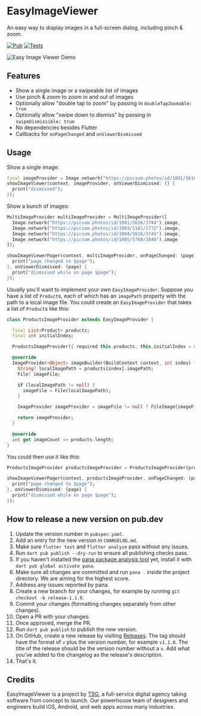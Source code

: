 # EasyImageViewer

An easy way to display images in a full-screen dialog, including pinch & zoom.

[![Pub](https://img.shields.io/pub/v/easy_image_viewer.svg)](https://pub.dartlang.org/packages/easy_image_viewer)
[![Tests](https://github.com/thesmythgroup/easy_image_viewer/actions/workflows/dart.yml/badge.svg)](https://github.com/thesmythgroup/easy_image_viewer/actions/workflows/dart.yml)

![Easy Image Viewer Demo](https://github.com/thesmythgroup/easy_image_viewer/blob/main/demo_images/demo1.gif?raw=true "Easy Image Viewer Demo")

## Features

* Show a single image or a swipeable list of images
* Use pinch & zoom to zoom in and out of images
* Optionally allow "double tap to zoom" by passing in `doubleTapZoomable: true`
* Optionally allow "swipe down to dismiss" by passing in `swipeDismissible: true`
* No dependencies besides Flutter
* Callbacks for `onPageChanged` and `onViewerDismissed`

## Usage

Show a single image:

```dart
final imageProvider = Image.network("https://picsum.photos/id/1001/5616/3744").image;
showImageViewer(context, imageProvider, onViewerDismissed: () {
  print("dismissed");
});
```

Show a bunch of images:

```dart
MultiImageProvider multiImageProvider = MultiImageProvider([
  Image.network("https://picsum.photos/id/1001/5616/3744").image,
  Image.network("https://picsum.photos/id/1003/1181/1772").image,
  Image.network("https://picsum.photos/id/1004/5616/3744").image,
  Image.network("https://picsum.photos/id/1005/5760/3840").image
]);

showImageViewerPager(context, multiImageProvider, onPageChanged: (page) {
  print("page changed to $page");
}, onViewerDismissed: (page) {
  print("dismissed while on page $page");
});
```

Usually you'll want to implement your own `EasyImageProvider`. Suppose you have
a list of `Product`s, each of which has an `imagePath` property with the path
to a local image file. You could create an `EasyImageProvider` that takes a list
of `Product`s like this:

```dart
class ProductsImageProvider extends EasyImageProvider {

  final List<Product> products;
  final int initialIndex;

  ProductsImageProvider({ required this.products, this.initialIndex = 0 });

  @override
  ImageProvider<Object> imageBuilder(BuildContext context, int index) {
    String? localImagePath = products[index].imagePath;
    File? imageFile;

    if (localImagePath != null) {
      imageFile = File(localImagePath);
    }

    ImageProvider imageProvider = imageFile != null ? FileImage(imageFile) : AssetImage("assets/images/product_placeholder.jpg") as ImageProvider;

    return imageProvider;
  }

  @override
  int get imageCount => products.length;  
}
```

You could then use it like this:

```dart
ProductsImageProvider productsImageProvider = ProductsImageProvider(products: products);

showImageViewerPager(context, productsImageProvider, onPageChanged: (page) {
  print("page changed to $page");
}, onViewerDismissed: (page) {
  print("dismissed while on page $page");
});
```

## How to release a new version on pub.dev
1. Update the version number in `pubspec.yaml`.
2. Add an entry for the new version in `CHANGELOG.md`.
3. Make sure `flutter test` and `flutter analyze` pass without any issues.
4. Run `dart pub publish --dry-run` to ensure all publishing checks pass.
5. If you haven't installed the [pana package analysis tool](https://pub.dev/packages/pana) yet, install it with `dart pub global activate pana`.
6. Make sure all changes are committed and run `pana .` inside the project directory. We are aiming for the highest score.
7. Address any issues reported by pana.
8. Create a new branch for your changes, for example by running `git checkout -b release-1.1.0`.
9. Commit your changes (formatting changes separately from other changes).
10. Open a PR with your changes.
11. Once approved, merge the PR.
12. Run `dart pub publish` to publish the new version.
13. On GitHub, create a new release by visiting [Releases](https://github.com/thesmythgroup/easy_image_viewer/releases). The tag should have the format of `v` plus the version number, for example `v1.1.0`. The title of the release should be the version number without a `v`. Add what you've added to the changelog as the release's description.
14. That's it.


## Credits

EasyImageViewer is a project by [TSG](https://thesmythgroup.com/), a full-service digital agency taking software from concept to launch.
Our powerhouse team of designers and engineers build iOS, Android, and web apps across many industries.
